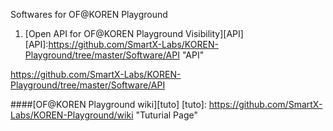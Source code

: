 Softwares for OF@KOREN Playground

1. [Open API for OF@KOREN Playground Visibility][API]
[API]:https://github.com/SmartX-Labs/KOREN-Playground/tree/master/Software/API "API"


https://github.com/SmartX-Labs/KOREN-Playground/tree/master/Software/API


####[OF@KOREN Playground wiki][tuto]
[tuto]: https://github.com/SmartX-Labs/KOREN-Playground/wiki "Tuturial Page"
